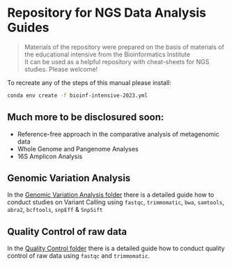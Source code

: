 # Repository for NGS Data Analysis Guides

> Materials of the repository were prepared on the basis of materials of the educational intensive from the Bioinformatics Institute<br>
> It can be used as a helpful repository with cheat-sheets for NGS studies. Please welcome!

To recreate any of the steps of this manual please install:

```bash
conda env create -f bioinf-intensive-2023.yml
```

## Much more to be disclosured soon:
- Reference-free approach in the comparative analysis of metagenomic data
- Whole Genome and Pangenome Analyses
- 16S Amplicon Analysis

## Genomic Variation Analysis

In the [Genomic Variation Analysis folder](1%20-%20Quality%20Control) there is a detailed guide how to conduct studies on Variant Calling using `fastqc`, `trimmomatic`, `bwa`, `samtools`, `abra2`, `bcftools`, `snpEff` & `SnpSift`

## Quality Control of raw data

In the [Quality Control folder](1%20-%20Quality%20Control) there is a detailed guide how to conduct quality control of raw data using `fastqc` and `trimmomatic`.
